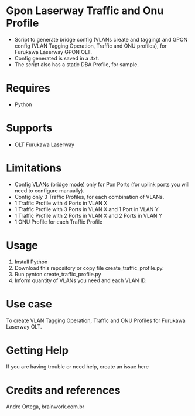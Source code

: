 # Gpon Laserway Traffic and Onu Profile
- Script to generate bridge config (VLANs create and tagging) and GPON config (VLAN Tagging Operation, Traffic and ONU profiles), for Furukawa Laserway GPON OLT.
- Config generated is saved in a .txt.
- The script also has a static DBA Profile, for sample.

# Requires
- Python

# Supports
- OLT Furukawa Laserway

# Limitations
- Config VLANs (bridge mode) only for Pon Ports (for uplink ports you will need to configure manually).
- Config only 3 Traffic Profiles, for each combination of VLANs.
- 1 Traffic Profile with 4 Ports in VLAN X
- 1 Traffic Profile with 3 Ports in VLAN X and 1 Port in VLAN Y
- 1 Traffic Profile with 2 Ports in VLAN X and 2 Ports in VLAN Y
- 1 ONU Profile for each Traffic Profile

# Usage
1) Install Python
2) Download this repository or copy file create_traffic_profile.py.
3) Run pynton create_traffic_profile.py
4) Inform quantity of VLANs you need and each VLAN ID.

# Use case
To create VLAN Tagging Operation, Traffic and ONU Profiles for Furukawa Laserway OLT.

# Getting Help
If you are having trouble or need help, create an issue here

# Credits and references
Andre Ortega, brainwork.com.br

